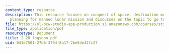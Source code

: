 ```yaml
---
content_type: resource
description: This resource focuses on conquest of space, destination moon and civil
  planning for manned lunar mission and discusses on the topic to go to moon.
file: https://ol-ocw-studio-app-production.s3.amazonaws.com/courses/sts-471j-engineering-apollo-the-moon-project-as-a-complex-system-spring-2007/041e750127b637948a172be5de42fc27_2_28_logsdon.pdf
file_type: application/pdf
resourcetype: Document
title: 2_28_logsdon.pdf
uid: 041e7501-27b6-3794-8a17-2be5de42fc27
---
```

